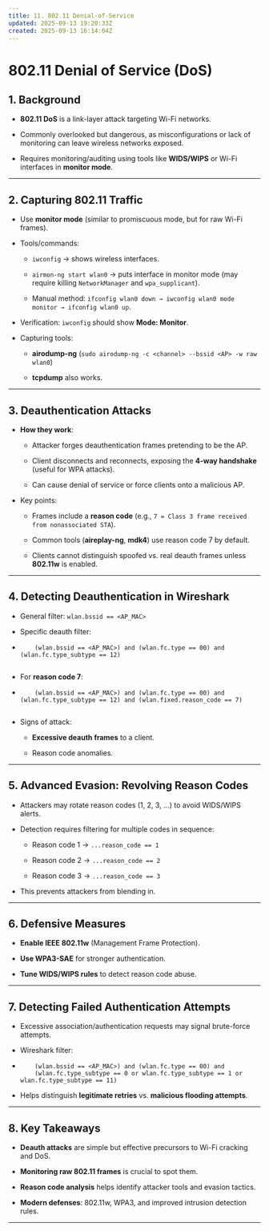 ```yaml
---
title: 11. 802.11 Denial-of-Service
updated: 2025-09-13 19:20:33Z
created: 2025-09-13 16:14:04Z
---
```


# 802.11 Denial of Service (DoS)

## 1\. Background

- **802.11 DoS** is a link-layer attack targeting Wi-Fi networks.
    
- Commonly overlooked but dangerous, as misconfigurations or lack of monitoring can leave wireless networks exposed.
    
- Requires monitoring/auditing using tools like **WIDS/WIPS** or Wi-Fi interfaces in **monitor mode**.
    

* * *

## 2\. Capturing 802.11 Traffic

- Use **monitor mode** (similar to promiscuous mode, but for raw Wi-Fi frames).
    
- Tools/commands:
    
    - `iwconfig` → shows wireless interfaces.
        
    - `airmon-ng start wlan0` → puts interface in monitor mode (may require killing `NetworkManager` and `wpa_supplicant`).
        
    - Manual method: `ifconfig wlan0 down → iwconfig wlan0 mode monitor → ifconfig wlan0 up`.
        
- Verification: `iwconfig` should show **Mode: Monitor**.
    
- Capturing tools:
    
    - **airodump-ng** (`sudo airodump-ng -c <channel> --bssid <AP> -w raw wlan0`)
        
    - **tcpdump** also works.
        

* * *

## 3\. Deauthentication Attacks

- **How they work**:
    
    - Attacker forges deauthentication frames pretending to be the AP.
        
    - Client disconnects and reconnects, exposing the **4-way handshake** (useful for WPA attacks).
        
    - Can cause denial of service or force clients onto a malicious AP.
        
- Key points:
    
    - Frames include a **reason code** (e.g., `7 = Class 3 frame received from nonassociated STA`).
        
    - Common tools (**aireplay-ng**, **mdk4**) use reason code 7 by default.
        
    - Clients cannot distinguish spoofed vs. real deauth frames unless **802.11w** is enabled.
        

* * *

## 4\. Detecting Deauthentication in Wireshark

- General filter: `wlan.bssid == <AP_MAC>`
    
- Specific deauth filter:
    
- ```
      (wlan.bssid == <AP_MAC>) and (wlan.fc.type == 00) and (wlan.fc.type_subtype == 12)
      
    ```
    
- For **reason code 7**:
    
- ```
      (wlan.bssid == <AP_MAC>) and (wlan.fc.type == 00) and (wlan.fc.type_subtype == 12) and (wlan.fixed.reason_code == 7)
      
    ```
    
- Signs of attack:
    
    - **Excessive deauth frames** to a client.
        
    - Reason code anomalies.
        

* * *

## 5\. Advanced Evasion: Revolving Reason Codes

- Attackers may rotate reason codes (1, 2, 3, …) to avoid WIDS/WIPS alerts.
    
- Detection requires filtering for multiple codes in sequence:
    
    - Reason code 1 → `...reason_code == 1`
        
    - Reason code 2 → `...reason_code == 2`
        
    - Reason code 3 → `...reason_code == 3`
        
- This prevents attackers from blending in.
    

* * *

## 6\. Defensive Measures

- **Enable IEEE 802.11w** (Management Frame Protection).
    
- **Use WPA3-SAE** for stronger authentication.
    
- **Tune WIDS/WIPS rules** to detect reason code abuse.
    

* * *

## 7\. Detecting Failed Authentication Attempts

- Excessive association/authentication requests may signal brute-force attempts.
    
- Wireshark filter:
    
- ```
      (wlan.bssid == <AP_MAC>) and (wlan.fc.type == 00) and 
      (wlan.fc.type_subtype == 0 or wlan.fc.type_subtype == 1 or wlan.fc.type_subtype == 11)
    ```
    
- Helps distinguish **legitimate retries** vs. **malicious flooding attempts**.
    

* * *

## 8\. Key Takeaways

- **Deauth attacks** are simple but effective precursors to Wi-Fi cracking and DoS.
    
- **Monitoring raw 802.11 frames** is crucial to spot them.
    
- **Reason code analysis** helps identify attacker tools and evasion tactics.
    
- **Modern defenses**: 802.11w, WPA3, and improved intrusion detection rules.
    

* * *

&nbsp;
